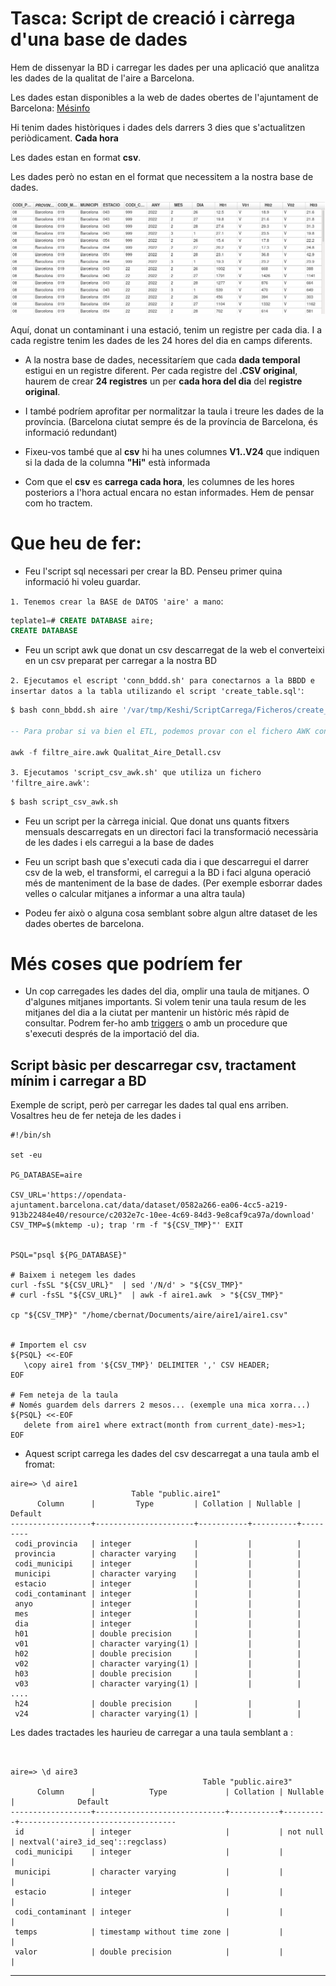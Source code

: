 # Tasca: Script de creació i càrrega d'una base de dades

Hem de dissenyar la BD i carregar les dades per una aplicació que analitza les dades de la qualitat de l'aire a Barcelona.

Les dades estan disponibles a la web de dades obertes de l'ajuntament de Barcelona: [Mésinfo](https://opendata-ajuntament.barcelona.cat/data/es/dataset/qualitat-aire-detall-bcn)

Hi tenim dades històriques i dades dels darrers 3 dies que s'actualitzen periòdicament. __Cada hora__

Les dades estan en format __csv__.

Les dades però no estan en el format que necessitem a la nostra base de dades.

<div>
   <img src="./Photos/Photo.png" />
</div>

Aquí, donat un contaminant i una estació, tenim un registre per cada dia. I a cada registre tenim les dades de les 24 hores del dia en camps diferents.

* A la nostra base de dades, necessitaríem que cada __dada temporal__ estigui en un registre diferent. Per cada registre del __.CSV original__, haurem de crear __24 registres__ un per __cada hora del dia__ del __registre original__.

* I també podríem aprofitar per normalitzar la taula i treure les dades de la província. (Barcelona ciutat sempre és de la província de Barcelona, és informació redundant)

* Fixeu-vos també que al __csv__ hi ha unes columnes __V1..V24__ que indiquen si la dada de la columna __"Hi"__ està informada
    
* Com que el __csv__ es __carrega cada hora__, les columnes de les hores posteriors a l'hora actual encara no estan informades. Hem de pensar com ho tractem.

# Que heu de fer:


* Feu l'script sql necessari per crear la BD. Penseu primer quina informació hi voleu guardar.

`1. Tenemos crear la BASE de DATOS 'aire' a mano`:

```sql
teplate1=# CREATE DATABASE aire;
CREATE DATABASE
```



* Feu un script awk que donat un csv descarregat de la web el converteixi en un csv preparat per carregar a la nostra BD

`2. Ejecutamos el escript 'conn_bddd.sh' para conectarnos a la BBDD e insertar datos a la tabla utilizando el script 'create_table.sql'`:

```sql
$ bash conn_bbdd.sh aire '/var/tmp/Keshi/ScriptCarrega/Ficheros/create_table.sql'

-- Para probar si va bien el ETL, podemos provar con el fichero AWK con un fichero CSV Original:

awk -f filtre_aire.awk Qualitat_Aire_Detall.csv
```


`3. Ejecutamos 'script_csv_awk.sh' que utiliza un fichero 'filtre_aire.awk'`:

```sql
$ bash script_csv_awk.sh
```
    
* Feu un script per la càrrega inicial. Que donat uns quants fitxers mensuals descarregats en un directori faci la transformació necessària de les dades i els carregui a la base de dades

* Feu un script bash que s'executi cada dia i que descarregui el darrer csv de la web, el transformi, el carregui a la BD i faci alguna operació més de manteniment de la base de dades. (Per exemple esborrar dades velles o calcular mitjanes a informar a una altra taula)

    
* Podeu fer això o alguna cosa semblant sobre algun altre dataset de les dades obertes de barcelona.

# Més coses que podríem fer

* Un cop carregades les dades del dia, omplir una taula de mitjanes. O d'algunes mitjanes importants. Si volem tenir una taula resum de les mitjanes del dia a la ciutat per mantenir un històric més ràpid de consultar. Podrem fer-ho amb [triggers](https://moodle.escoladeltreball.org/mod/page/view.php?id=138419) o amb un procedure que s'executi després de la importació del dia.

## Script bàsic per descarregar csv, tractament mínim i carregar a BD

Exemple de script, però per carregar les dades tal qual ens arriben. Vosaltres heu de fer neteja de les dades i

```
#!/bin/sh

set -eu

PG_DATABASE=aire

CSV_URL='https://opendata-ajuntament.barcelona.cat/data/dataset/0582a266-ea06-4cc5-a219-913b22484e40/resource/c2032e7c-10ee-4c69-84d3-9e8caf9ca97a/download'
CSV_TMP=$(mktemp -u); trap 'rm -f "${CSV_TMP}"' EXIT


PSQL="psql ${PG_DATABASE}" 

# Baixem i netegem les dades
curl -fsSL "${CSV_URL}"  | sed '/N/d' > "${CSV_TMP}"
# curl -fsSL "${CSV_URL}"  | awk -f aire1.awk  > "${CSV_TMP}"

cp "${CSV_TMP}" "/home/cbernat/Documents/aire/aire1/aire1.csv"


# Importem el csv
${PSQL} <<-EOF
   \copy aire1 from '${CSV_TMP}' DELIMITER ',' CSV HEADER;
EOF

# Fem neteja de la taula
# Només guardem dels darrers 2 mesos... (exemple una mica xorra...)
${PSQL} <<-EOF
   delete from aire1 where extract(month from current_date)-mes>1;
EOF

```

* Aquest script carrega les dades del csv descarregat a una taula amb el fromat:

```
aire=> \d aire1
                           Table "public.aire1"
      Column      |         Type         | Collation | Nullable | Default 
------------------+----------------------+-----------+----------+---------
 codi_provincia   | integer              |           |          | 
 provincia        | character varying    |           |          | 
 codi_municipi    | integer              |           |          | 
 municipi         | character varying    |           |          | 
 estacio          | integer              |           |          | 
 codi_contaminant | integer              |           |          | 
 anyo             | integer              |           |          | 
 mes              | integer              |           |          | 
 dia              | integer              |           |          | 
 h01              | double precision     |           |          | 
 v01              | character varying(1) |           |          | 
 h02              | double precision     |           |          | 
 v02              | character varying(1) |           |          | 
 h03              | double precision     |           |          | 
 v03              | character varying(1) |           |          | 
.... 
 h24              | double precision     |           |          | 
 v24              | character varying(1) |           |          | 

```

Les dades tractades les haurieu de carregar a una taula semblant a :

```


aire=> \d aire3
                                           Table "public.aire3"
      Column      |            Type             | Collation | Nullable |              Default              
------------------+-----------------------------+-----------+----------+-----------------------------------
 id               | integer                     |           | not null | nextval('aire3_id_seq'::regclass)
 codi_municipi    | integer                     |           |          | 
 municipi         | character varying           |           |          | 
 estacio          | integer                     |           |          | 
 codi_contaminant | integer                     |           |          | 
 temps            | timestamp without time zone |           |          | 
 valor            | double precision            |           |          | 

```

------------------------------------------------------------------------